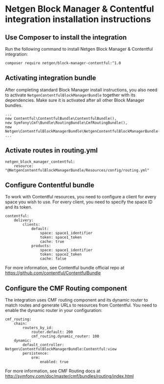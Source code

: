 Netgen Block Manager & Contentful integration installation instructions
=======================================================================

Use Composer to install the integration
---------------------------------------

Run the following command to install Netgen Block Manager & Contentful
integration:

```
composer require netgen/block-manager-contentful:^1.0
```

Activating integration bundle
-----------------------------

After completing standard Block Manager install instructions, you also need to
activate `NetgenContentfulBlockManagerBundle` together with its dependencies.
Make sure it is activated after all other Block Manager bundles.

```
...
new Contentful\ContentfulBundle\ContentfulBundle(),
new Symfony\Cmf\Bundle\RoutingBundle\CmfRoutingBundle(),
new Netgen\ContentfulBlockManagerBundle\NetgenContentfulBlockManagerBundle(),
...
```

Activate routes in routing.yml
------------------------------

```
netgen_block_manager_contentful:
    resource: "@NetgenContentfulBlockManagerBundle/Resources/config/routing.yml"
```

Configure Contentful bundle
---------------------------

To work with Contentful resources, you need to configure a client for
every space you wish to use. For every client, you need to specify the
space ID and its token.

```
contentful:
    delivery:
        clients:
            default:
                space: space1_identifier
                token: space1_token
                cache: true
            products:
                space: space1_identifier
                token: space2_token
                cache: false
```

For more information, see Contentful bundle official repo at
https://github.com/contentful/ContentfulBundle

Configure the CMF Routing component
-----------------------------------

The integration uses CMF routing component and its dynamic router to match
routes and generate URLs to resources from Contentful. You need to enable
the dynamic router in your configuration:

```
cmf_routing:
    chain:
        routers_by_id:
            router.default: 200
            cmf_routing.dynamic_router: 100
    dynamic:
        default_controller: Netgen\ContentfulBlockManagerBundle:Contentful:view
        persistence:
            orm:
                enabled: true
```

For more information, see CMF Routing docs at
http://symfony.com/doc/master/cmf/bundles/routing/index.html
